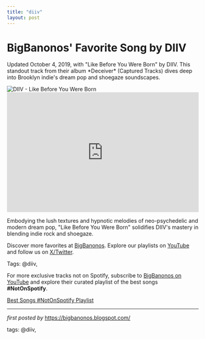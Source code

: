 ```yaml
---
title: "diiv"
layout: post
---
```

<!-- Post Title -->
<h1 >BigBanonos' Favorite Song by DIIV</h1> <!-- Introductory Text -->
<p >Updated October 4, 2019, with "Like Before You Were Born" by DIIV. This standout track from their album *Deceiver* (Captured Tracks) dives deep into Brooklyn indie's dream pop and shoegaze soundscapes.</p> <!-- Featured Image -->
<div > <img src="https://ca-times.brightspotcdn.com/dims4/default/7718e08/2147483647/strip/true/crop/5843x3895+0+0/resize/1200x800!/quality/75/?url=https%3A%2F%2Fcalifornia-times-brightspot.s3.amazonaws.com%2Ff2%2Fe0%2F80ea71854014bf4f4e86fbc56253%2F1456532-et-diiv-portrait-jja-0007.jpg" alt="DIIV - Like Before You Were Born" />
</div> <!-- YouTube Video Embed -->
<div > <iframe width="100%" height="315" src="https://www.youtube.com/embed/gTyzo-_sEl4" title="Like Before You Were Born" frameborder="0" allow="accelerometer; autoplay; clipboard-write; encrypted-media; gyroscope; picture-in-picture; web-share" referrerpolicy="strict-origin-when-cross-origin" allowfullscreen></iframe>
</div> <!-- Song Information -->
<div > <p>Embodying the lush textures and hypnotic melodies of neo-psychedelic and modern dream pop, "Like Before You Were Born" solidifies DIIV's mastery in blending indie rock and shoegaze.</p>
</div> <!-- Footer Links -->
<div > <p>Discover more favorites at <a href="https://bigbanonos.blogspot.com/" target="_blank">BigBanonos</a>. Explore our playlists on <a href="https://www.youtube.com/@BigBanonos" target="_blank">YouTube</a> and follow us on <a href="https://x.com/bigbanonos" target="_blank">X/Twitter</a>.</p>
</div> <!-- Tags -->
<p >Tags: @diiv,</p>


<!--Subscribe and Playlist Links-->
<div>
    <p>For more exclusive tracks not on Spotify, subscribe to <a href="https://www.youtube.com/@BigBanonos" target="_blank">BigBanonos on YouTube</a> and explore their curated playlist of the best songs <strong>#NotOnSpotify</strong>.</p>
    <p><a href="https://www.youtube.com/playlist?list=PLtuNtuTatqI0kFahUCbtbfenC_ET5O_tr" target="_blank">Best Songs #NotOnSpotify Playlist<br /></a></p></div>

<hr />

<p><em>first posted by</em> <a href="https://bigbanonos.blogspot.com/" rel="noopener" target="_new">https://bigbanonos.blogspot.com/</a></p>

<p>tags: @diiv,</p>

